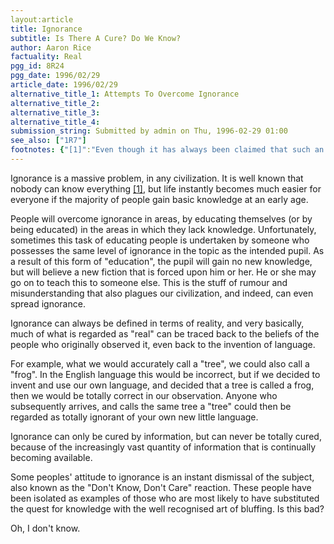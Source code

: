 ```yaml
---
layout:article
title: Ignorance
subtitle: Is There A Cure? Do We Know?
author: Aaron Rice
factuality: Real
pgg_id: 8R24
pgg_date: 1996/02/29
article_date: 1996/02/29
alternative_title_1: Attempts To Overcome Ignorance
alternative_title_2: 
alternative_title_3: 
alternative_title_4: 
submission_string: Submitted by admin on Thu, 1996-02-29 01:00
see_also: ["1R7"]
footnotes: {"[1]":"Even though it has always been claimed that such an intellectually endowed entity does exist, nobody has ever been able to locate it."}
---
```

<div>
<p>Ignorance is a massive problem, in any civilization. It is well known that nobody can know everything <a href="#footnotes.1" class="footnote-link">[1]</a>, but life instantly becomes much easier for everyone if the majority of people gain basic knowledge at an early age.</p>
<p>People will overcome ignorance in areas, by educating themselves (or by being educated) in the areas in which they lack knowledge. Unfortunately, sometimes this task of educating people is undertaken by someone who possesses the same level of ignorance in the topic as the intended pupil. As a result of this form of "education", the pupil will gain no new knowledge, but will believe a new fiction that is forced upon him or her. He or she may go on to teach this to someone else. This is the stuff of rumour and misunderstanding that also plagues our civilization, and indeed, can even spread ignorance.</p>
<p>Ignorance can always be defined in terms of reality, and very basically, much of what is regarded as "real" can be traced back to the beliefs of the people who originally observed it, even back to the invention of language.</p>
<p>For example, what we would accurately call a "tree", we could also call a "frog". In the English language this would be incorrect, but if we decided to invent and use our own language, and decided that a tree is called a frog, then we would be totally correct in our observation. Anyone who subsequently arrives, and calls the same tree a "tree" could then be regarded as totally ignorant of your own new little language.</p>
<p>Ignorance can only be cured by information, but can never be totally cured, because of the increasingly vast quantity of information that is continually becoming available.</p>
<p>Some peoples' attitude to ignorance is an instant dismissal of the subject, also known as the "Don't Know, Don't Care" reaction. These people have been isolated as examples of those who are most likely to have substituted the quest for knowledge with the well recognised art of bluffing. Is this bad?</p>
<p>Oh, I don't know.</p>
</div>
